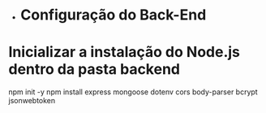 - # Configuração do Back-End

# Inicializar a instalação do Node.js dentro da pasta backend

npm init -y
npm install express mongoose dotenv cors body-parser bcrypt jsonwebtoken
